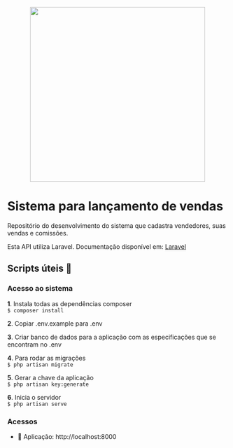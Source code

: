 <p align="center"><img src="https://images.tcdn.com.br/static_inst/site/vendedor/tray-cdn/uploads/logo-header.svg" width="400"></p>

# Sistema para lançamento de vendas  
Repositório do desenvolvimento do sistema que cadastra vendedores, suas vendas e comissões.  

Esta API utiliza Laravel. Documentação disponível em: <a href="https://laravel.com/docs/8.x">Laravel</a>  
  
## Scripts úteis  :rocket:  

### Acesso ao sistema  
  
**1**. Instala todas as dependências composer  
`$ composer install`
  
**2**. Copiar .env.example para .env  
  
**3**. Criar banco de dados para a aplicação com as especificações que se encontram no .env  
  
**4**. Para rodar as migrações  
`$ php artisan migrate`  
  
**5**. Gerar a chave da aplicação  
`$ php artisan key:generate`
  
**6**. Inicia o servidor  
`$ php artisan serve`
  

### Acessos  
*  :rocket: Aplicação: http://localhost:8000
